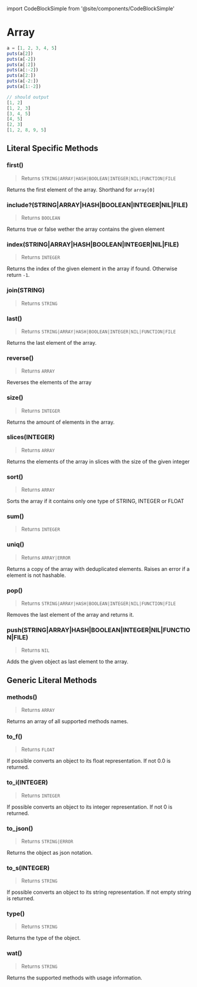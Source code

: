 import CodeBlockSimple from '@site/components/CodeBlockSimple'

# Array




```js
a = [1, 2, 3, 4, 5]
puts(a[2])
puts(a[-2])
puts(a[:2])
puts(a[:-2])
puts(a[2:])
puts(a[-2:])
puts(a[1:-2])

// should output
[1, 2]
[1, 2, 3]
[3, 4, 5]
[4, 5]
[2, 3]
[1, 2, 8, 9, 5]

```

## Literal Specific Methods

### first()
> Returns `STRING|ARRAY|HASH|BOOLEAN|INTEGER|NIL|FUNCTION|FILE`

Returns the first element of the array. Shorthand for `array[0]`


<CodeBlockSimple input='["a", "b", 1, 2].first()
' output='"a"
' />


### include?(STRING|ARRAY|HASH|BOOLEAN|INTEGER|NIL|FILE)
> Returns `BOOLEAN`

Returns true or false wether the array contains the given element


<CodeBlockSimple input='[1,2,3].include?(4)
[1,2,3].include?(3)
' output='false
true
' />


### index(STRING|ARRAY|HASH|BOOLEAN|INTEGER|NIL|FILE)
> Returns `INTEGER`

Returns the index of the given element in the array if found. Otherwise return `-1`.


<CodeBlockSimple input='["a", "b", 1, 2].index(1)
' output='2
' />


### join(STRING)
> Returns `STRING`







### last()
> Returns `STRING|ARRAY|HASH|BOOLEAN|INTEGER|NIL|FUNCTION|FILE`

Returns the last element of the array.


<CodeBlockSimple input='["a", "b", 1, 2].last()
' output='2
' />


### reverse()
> Returns `ARRAY`

Reverses the elements of the array


<CodeBlockSimple input='["a", "b", 1, 2].reverse()
' output='[2, 1, "b", "a"]
' />


### size()
> Returns `INTEGER`

Returns the amount of elements in the array.


<CodeBlockSimple input='["a", "b", 1, 2].size()
' output='4
' />


### slices(INTEGER)
> Returns `ARRAY`

Returns the elements of the array in slices with the size of the given integer


<CodeBlockSimple input='[1,2,3,4,5,6,7,8].slices(3)
' output='[[1, 2, 3], [4, 5, 6], [7, 8]]
' />


### sort()
> Returns `ARRAY`

Sorts the array if it contains only one type of STRING, INTEGER or FLOAT


<CodeBlockSimple input='[3.4, 3.1, 2.0].sort()
' output='[2.0, 3.1, 3.4]
' />


### sum()
> Returns `INTEGER`







### uniq()
> Returns `ARRAY|ERROR`

Returns a copy of the array with deduplicated elements. Raises an error if a element is not hashable.


<CodeBlockSimple input='["a", 1, 1, 2].uniq()
' output='[1, 2, "a"]
' />


### pop()
> Returns `STRING|ARRAY|HASH|BOOLEAN|INTEGER|NIL|FUNCTION|FILE`

Removes the last element of the array and returns it.


<CodeBlockSimple input='a = [1,2,3]
a.pop()
a
' output='[1, 2, 3]
3
[1, 2]
' />


### push(STRING|ARRAY|HASH|BOOLEAN|INTEGER|NIL|FUNCTION|FILE)
> Returns `NIL`

Adds the given object as last element to the array.


<CodeBlockSimple input='a = [1,2,3]
a.push("a")
a
' output='[1, 2, 3]
nil
[1, 2, 3, "a"]
' />



## Generic Literal Methods

### methods()
> Returns `ARRAY`

Returns an array of all supported methods names.


<CodeBlockSimple input='"test".methods()
' output='["upcase", "find", "format", "reverse", "split", "replace", "strip!", "count", "reverse!", "lines", "downcase!", "upcase!", "size", "strip", "downcase"]
' />


### to_f()
> Returns `FLOAT`

If possible converts an object to its float representation. If not 0.0 is returned.


<CodeBlockSimple input='1.to_f()
"1.4".to_f()
nil.to_f()
' output='1.0
1.4
0.0
' />


### to_i(INTEGER)
> Returns `INTEGER`

If possible converts an object to its integer representation. If not 0 is returned.


<CodeBlockSimple input='true.to_i()
false.to_i()
1234.to_i()
"4".to_i()
"10011010010"to_i(2)
"2322".to_i(8)
"0x2322".to_i()
' output='1
0
1234
4
1234
1234
1234
' />


### to_json()
> Returns `STRING|ERROR`

Returns the object as json notation.


<CodeBlockSimple input='a = {"test": 1234}
a.to_json()
' output='{"test": 1234}
"{\"test\":1234}"
' />


### to_s(INTEGER)
> Returns `STRING`

If possible converts an object to its string representation. If not empty string is returned.


<CodeBlockSimple input='true.to_s()
1234.to_s()
1234.to_s(2)
1234.to_s(8)
1234.to_s(10)
"test".to_s()
1.4.to_s()
' output='"true"
"1234"
"10011010010"
"2322"
"1234"
"test"
"1.4"
' />


### type()
> Returns `STRING`

Returns the type of the object.


<CodeBlockSimple input='"test".type()
' output='"STRING"
' />


### wat()
> Returns `STRING`

Returns the supported methods with usage information.


<CodeBlockSimple input='true.wat()
' output='"BOOLEAN supports the following methods:
  to_s()"
' />


